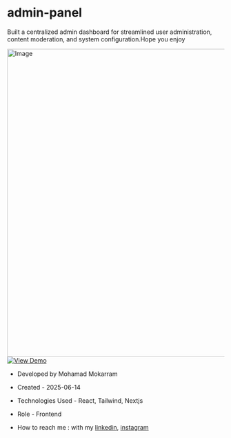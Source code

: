 # admin-panel
<p>Built a centralized admin dashboard for streamlined user administration, content moderation, and system configuration.Hope you enjoy</p>

<img width="1297" height="713" alt="Image" src="https://github.com/user-attachments/assets/503f8ce0-3e9b-48c8-aada-ac6dc25e2e9e" />

<a href="https://admin-panel-self-six.vercel.app/" target="_blank" >
  <img src="https://img.shields.io/badge/demo-%20View%20Demo%20-blue.svg?style=for-the-badge&logo=github" alt="View Demo">
</a>






- Developed by Mohamad Mokarram

- Created - 2025-06-14

- Technologies Used -  React, Tailwind, Nextjs 

- Role - Frontend

- How to reach me : with my [linkedin](https://www.linkedin.com/in/mohamad-mokaram-05b873200/), [instagram](https://www.instagram.com/mokaram_frontdeveloper/)
